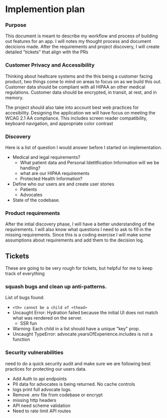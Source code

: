  # Implemention plan
### Purpose 
This document is meant to describe my workflow and process of building out features for an app. I will notes my thought process and document decicions made. After the requirements and project discovery, I will create detailed "tickets" that align with the PRs

### Customer Privacy and Accessibility
Thinking about healtcare systems and the this being a customer facing product, two things come to mind on areas to focus on as we build this out. Customer data should be compliant with all HIPAA an other medical regulations. Customer data should be encrypted, in transit, at rest, and in memory. 

The project should also take into account best web practices for accesibility. Designing the application we will have focus on meeting the WCAG 2.1 AA compliance. This includes screen reader compatibility, keyboard navigation, and appropriate color contrast

### Discovery
Here is a list of question I would answer before I started on implementation. 
- Medical and legal requirements?
  - What patient data and Personal Idetitfication Information will we be handling?
  - what are our HIPAA requirements
  - Protected Health Information?
- Define who our users are and create user stories
   - Patients
   - Advocates
- State of the codebase.

### Product requirements 
After the intial discovery phase, I will have a better understanding of the requirements. I will also know what questions I need to ask to fill in the missing requirements. Since this is a coding exercise I will make some assumptions about requirements and add them to the decision log. 


## Tickets 
These are going to be very rough for tickets, but helpful for me to keep track of everything

### squash bugs and clean up anti-patterns.
List of bugs found:
- `<th> cannot be a child of <thead>` 
- Uncaught Error: Hydration failed because the initial UI does not match what was rendered on the server.
  - SSR fun
- Warning: Each child in a list should have a unique "key" prop.
- Uncaught TypeError: advocate.yearsOfExperience.includes is not a function

### Security vulnerabilities
need to do a quick security audit and make sure we are following best practices for protecting our users data.

- Add Auth to api endpoints
- PII data for advocates is being returned. No cache controls
- logs print full advocate logs.
- Remove .env file from codebase or encrypt
- missing http headers
- API need scheme validation
- Need to rate limit API routes